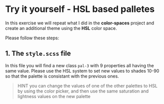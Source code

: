 # Try it yourself - HSL based palletes
In this exercise we will repeat what I did in the **color-spaces** project and create an additional theme using the **HSL** color space.

Please follow these steps: 

## 1. The `style.scss` file
In this file you will find a new class `pal-3` with 9 properties all having the same value. Please use the HSL system to set new values to shades 10-90 so that the palette is consistant with the previous ones.

>HINT you can change the values of one of the other palettes to HSL by using the color picker, and then use the same saturation and lightness values on the new palette